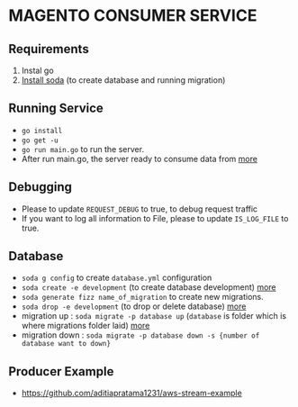 # MAGENTO CONSUMER SERVICE


## Requirements
1. Instal go
2. [Install soda](https://gobuffalo.io/en/docs/db/toolbox/) (to create database and running migration)


## Running Service
- `go install`
- `go get -u`
- `go run main.go` to run the server.
- After run main.go, the server ready to consume data from [more](https://github.com/aditiapratama1231/aws-stream-example)

## Debugging
- Please to update `REQUEST_DEBUG` to true, to debug request traffic
- If you want to log all information to File, please to update `IS_LOG_FILE` to true.

## Database
- `soda g config` to create `database.yml` configuration
- `soda create -e development` (to create database development) [more](https://gobuffalo.io/en/docs/db/toolbox/)
- `soda generate fizz name_of_migration` to create new migrations.
- `soda drop -e development` (to drop or delete database) [more](https://gobuffalo.io/en/docs/db/toolbox/)
- migration up : `soda migrate -p database up` (`database` is folder which is where migrations folder laid) [more](https://gobuffalo.io/en/docs/db/migrations/)
- migration down : `soda migrate -p database down -s {number of database want to down}`

## Producer Example
- https://github.com/aditiapratama1231/aws-stream-example
